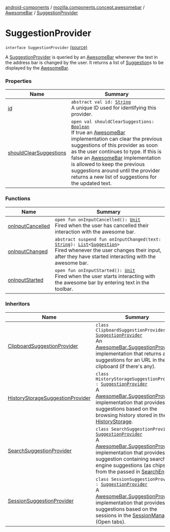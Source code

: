 [android-components](../../../index.md) / [mozilla.components.concept.awesomebar](../../index.md) / [AwesomeBar](../index.md) / [SuggestionProvider](./index.md)

# SuggestionProvider

`interface SuggestionProvider` [(source)](https://github.com/mozilla-mobile/android-components/blob/master/components/concept/awesomebar/src/main/java/mozilla/components/concept/awesomebar/AwesomeBar.kt#L131)

A [SuggestionProvider](./index.md) is queried by an [AwesomeBar](../index.md) whenever the text in the address bar is changed by the user.
It returns a list of [Suggestion](../-suggestion/index.md)s to be displayed by the [AwesomeBar](../index.md).

### Properties

| Name | Summary |
|---|---|
| [id](id.md) | `abstract val id: `[`String`](https://kotlinlang.org/api/latest/jvm/stdlib/kotlin/-string/index.html)<br>A unique ID used for identifying this provider. |
| [shouldClearSuggestions](should-clear-suggestions.md) | `open val shouldClearSuggestions: `[`Boolean`](https://kotlinlang.org/api/latest/jvm/stdlib/kotlin/-boolean/index.html)<br>If true an [AwesomeBar](../index.md) implementation can clear the previous suggestions of this provider as soon as the user continues to type. If this is false an [AwesomeBar](../index.md) implementation is allowed to keep the previous suggestions around until the provider returns a new list of suggestions for the updated text. |

### Functions

| Name | Summary |
|---|---|
| [onInputCancelled](on-input-cancelled.md) | `open fun onInputCancelled(): `[`Unit`](https://kotlinlang.org/api/latest/jvm/stdlib/kotlin/-unit/index.html)<br>Fired when the user has cancelled their interaction with the awesome bar. |
| [onInputChanged](on-input-changed.md) | `abstract suspend fun onInputChanged(text: `[`String`](https://kotlinlang.org/api/latest/jvm/stdlib/kotlin/-string/index.html)`): `[`List`](https://kotlinlang.org/api/latest/jvm/stdlib/kotlin.collections/-list/index.html)`<`[`Suggestion`](../-suggestion/index.md)`>`<br>Fired whenever the user changes their input, after they have started interacting with the awesome bar. |
| [onInputStarted](on-input-started.md) | `open fun onInputStarted(): `[`Unit`](https://kotlinlang.org/api/latest/jvm/stdlib/kotlin/-unit/index.html)<br>Fired when the user starts interacting with the awesome bar by entering text in the toolbar. |

### Inheritors

| Name | Summary |
|---|---|
| [ClipboardSuggestionProvider](../../../mozilla.components.feature.awesomebar.provider/-clipboard-suggestion-provider/index.md) | `class ClipboardSuggestionProvider : `[`SuggestionProvider`](./index.md)<br>An [AwesomeBar.SuggestionProvider](./index.md) implementation that returns a suggestions for an URL in the clipboard (if there's any). |
| [HistoryStorageSuggestionProvider](../../../mozilla.components.feature.awesomebar.provider/-history-storage-suggestion-provider/index.md) | `class HistoryStorageSuggestionProvider : `[`SuggestionProvider`](./index.md)<br>A [AwesomeBar.SuggestionProvider](./index.md) implementation that provides suggestions based on the browsing history stored in the [HistoryStorage](../../../mozilla.components.concept.storage/-history-storage/index.md). |
| [SearchSuggestionProvider](../../../mozilla.components.feature.awesomebar.provider/-search-suggestion-provider/index.md) | `class SearchSuggestionProvider : `[`SuggestionProvider`](./index.md)<br>A [AwesomeBar.SuggestionProvider](./index.md) implementation that provides a suggestion containing search engine suggestions (as chips) from the passed in [SearchEngine](../../../mozilla.components.browser.search/-search-engine/index.md). |
| [SessionSuggestionProvider](../../../mozilla.components.feature.awesomebar.provider/-session-suggestion-provider/index.md) | `class SessionSuggestionProvider : `[`SuggestionProvider`](./index.md)<br>A [AwesomeBar.SuggestionProvider](./index.md) implementation that provides suggestions based on the sessions in the [SessionManager](../../../mozilla.components.browser.session/-session-manager/index.md) (Open tabs). |
